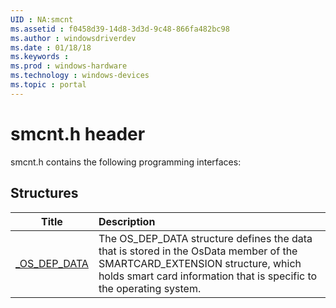 ```yaml
---
UID : NA:smcnt
ms.assetid : f0458d39-14d8-3d3d-9c48-866fa482bc98
ms.author : windowsdriverdev
ms.date : 01/18/18
ms.keywords : 
ms.prod : windows-hardware
ms.technology : windows-devices
ms.topic : portal
---
```


# smcnt.h header



smcnt.h contains the following programming interfaces:







## Structures
| Title | Description |
| ---- |:---- |
| [_OS_DEP_DATA](ns-smcnt-_os_dep_data.md) | The OS_DEP_DATA structure defines the data that is stored in the OsData member of the SMARTCARD_EXTENSION structure, which holds smart card information that is specific to the operating system. |